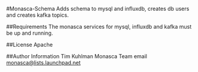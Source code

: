 #Monasca-Schema
Adds schema to mysql and influxdb, creates db users and creates kafka topics.

##Requirements
The monasca services for mysql, influxdb and kafka must be up and running.

##License
Apache

##Author Information
Tim Kuhlman
Monasca Team email monasca@lists.launchpad.net
